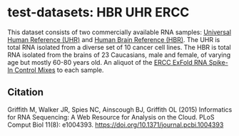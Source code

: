 # test-datasets: HBR UHR ERCC

This dataset consists of two commercially available RNA samples: [Universal Human Reference (UHR)](https://github.com/griffithlab/rnaseq_tutorial/wiki/ResourceFiles/UHR.pdf) and [Human Brain Reference (HBR)](https://github.com/griffithlab/rnaseq_tutorial/wiki/ResourceFiles/HBR.pdf). The UHR is total RNA isolated from a diverse set of 10 cancer cell lines. The HBR is total RNA isolated from the brains of 23 Caucasians, male and female, of varying age but mostly 60-80 years old. An aliquot of the [ERCC ExFold RNA Spike-In Control Mixes](https://github.com/griffithlab/rnaseq_tutorial/wiki/ResourceFiles/ERCC.pdf) to each sample.

## Citation

Griffith M, Walker JR, Spies NC, Ainscough BJ, Griffith OL (2015) Informatics for RNA Sequencing: A Web Resource for Analysis on the Cloud. PLoS Comput Biol 11(8): e1004393. https://doi.org/10.1371/journal.pcbi.1004393
